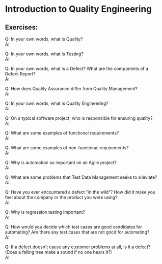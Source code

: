 # Introduction to Quality Engineering

## Exercises: 

Q: In your own words, what is Quality?  
A: 

Q: In your own words, what is Testing?  
A: 

Q: In your own words, what is a Defect?  What are the components of a Defect Report?  
A: 

Q: How does Quality Assurance differ from Quality Management?  
A: 

Q: In your own words, what is Quality Engineering?  
A: 

Q: On a typical software project, who is responsible for ensuring quality?  
A: 

Q: What are some examples of functional requirements?  
A: 

Q: What are some examples of non-functional requirements?  
A: 

Q: Why is automation so important on an Agile project?  
A: 

Q: What are some problems that Test Data Management seeks to alleviate?  
A: 

Q: Have you ever encountered a defect "in the wild"? How did it make you feel about the company or the product you were using?  
A: 

Q: Why is regression testing important?  
A: 

Q: How would you decide which test cases are good candidates for automating? Are there any test cases that are not good for automating?  
A: 

Q: If a defect doesn't cause any customer problems at all, is it a defect? (Does a falling tree make a sound if no one hears it?)  
A: 

